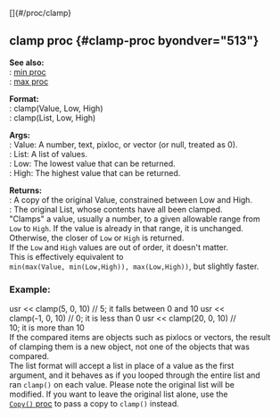 []{#/proc/clamp}    
## clamp proc {#clamp-proc byondver="513"}    
**See also:**    
:   [min proc](/ref/proc/min.md)    
:   [max proc](/ref/proc/max.md)    
<!-- -->    
**Format:**    
:   clamp(Value, Low, High)    
:   clamp(List, Low, High)    
<!-- -->    
**Args:**    
:   Value: A number, text, pixloc, or vector (or null, treated as 0).    
:   List: A list of values.    
:   Low: The lowest value that can be returned.    
:   High: The highest value that can be returned.    
<!-- -->    
**Returns:**    
:   A copy of the original Value, constrained between Low and High.    
:   The original List, whose contents have all been clamped.    
\"Clamps\" a value, usually a number, to a given allowable range from    
`Low` to `High`. If the value is already in that range, it is unchanged.    
Otherwise, the closer of `Low` or `High` is returned.    
If the `Low` and `High` values are out of order, it doesn\'t matter.    
This is effectively equivalent to    
`min(max(Value, min(Low,High)), max(Low,High))`, but slightly faster.    
### Example:    
usr \<\< clamp(5, 0, 10) // 5; it falls between 0 and 10 usr \<\<    
clamp(-1, 0, 10) // 0; it is less than 0 usr \<\< clamp(20, 0, 10) //    
10; it is more than 10    
If the compared items are objects such as pixlocs or vectors, the result    
of clamping them is a new object, not one of the objects that was    
compared.    
The list format will accept a list in place of a value as the first    
argument, and it behaves as if you looped through the entire list and    
ran `clamp()` on each value. Please note the original list will be    
modified. If you want to leave the original list alone, use the    
[`Copy()` proc](/ref/list/proc/Copy.md) to pass a copy to `clamp()` instead.  